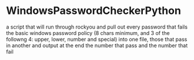 # WindowsPasswordCheckerPython
 a script that will run through rockyou and pull out every password that fails the basic windows password policy (8 chars minimum, and 3 of the followng 4: upper, lower, number and special) into one file, those that pass in another and output at the end the number that pass and the number that fail
